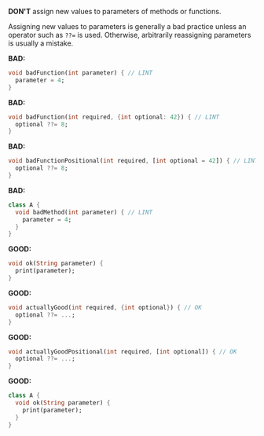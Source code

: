 **DON'T** assign new values to parameters of methods or functions.

Assigning new values to parameters is generally a bad practice unless an
operator such as `??=` is used.  Otherwise, arbitrarily reassigning parameters
is usually a mistake.

**BAD:**
```dart
void badFunction(int parameter) { // LINT
  parameter = 4;
}
```

**BAD:**
```dart
void badFunction(int required, {int optional: 42}) { // LINT
  optional ??= 8;
}
```

**BAD:**
```dart
void badFunctionPositional(int required, [int optional = 42]) { // LINT
  optional ??= 8;
}
```

**BAD:**
```dart
class A {
  void badMethod(int parameter) { // LINT
    parameter = 4;
  }
}
```

**GOOD:**
```dart
void ok(String parameter) {
  print(parameter);
}
```

**GOOD:**
```dart
void actuallyGood(int required, {int optional}) { // OK
  optional ??= ...;
}
```

**GOOD:**
```dart
void actuallyGoodPositional(int required, [int optional]) { // OK
  optional ??= ...;
}
```

**GOOD:**
```dart
class A {
  void ok(String parameter) {
    print(parameter);
  }
}
```

